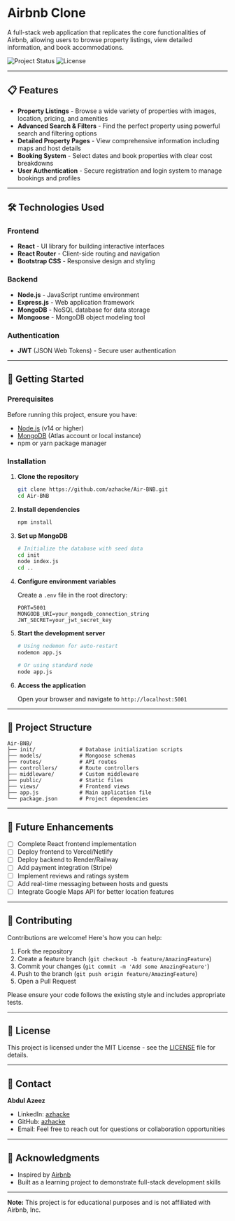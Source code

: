 # Airbnb Clone

A full-stack web application that replicates the core functionalities of Airbnb, allowing users to browse property listings, view detailed information, and book accommodations.

![Project Status](https://img.shields.io/badge/status-in%20development-yellow)
![License](https://img.shields.io/badge/license-MIT-blue)

---

## 📋 Features

- **Property Listings** - Browse a wide variety of properties with images, location, pricing, and amenities
- **Advanced Search & Filters** - Find the perfect property using powerful search and filtering options
- **Detailed Property Pages** - View comprehensive information including maps and host details
- **Booking System** - Select dates and book properties with clear cost breakdowns
- **User Authentication** - Secure registration and login system to manage bookings and profiles

---

## 🛠️ Technologies Used

### Frontend
- **React** - UI library for building interactive interfaces
- **React Router** - Client-side routing and navigation
- **Bootstrap CSS** - Responsive design and styling

### Backend
- **Node.js** - JavaScript runtime environment
- **Express.js** - Web application framework
- **MongoDB** - NoSQL database for data storage
- **Mongoose** - MongoDB object modeling tool

### Authentication
- **JWT** (JSON Web Tokens) - Secure user authentication

---

## 🚀 Getting Started

### Prerequisites

Before running this project, ensure you have:
- [Node.js](https://nodejs.org/) (v14 or higher)
- [MongoDB](https://www.mongodb.com/) (Atlas account or local instance)
- npm or yarn package manager

### Installation

1. **Clone the repository**
   ```bash
   git clone https://github.com/azhacke/Air-BNB.git
   cd Air-BNB
   ```

2. **Install dependencies**
   ```bash
   npm install
   ```

3. **Set up MongoDB**
   ```bash
   # Initialize the database with seed data
   cd init
   node index.js
   cd ..
   ```

4. **Configure environment variables**
   
   Create a `.env` file in the root directory:
   ```env
   PORT=5001
   MONGODB_URI=your_mongodb_connection_string
   JWT_SECRET=your_jwt_secret_key
   ```

5. **Start the development server**
   ```bash
   # Using nodemon for auto-restart
   nodemon app.js
   
   # Or using standard node
   node app.js
   ```

6. **Access the application**
   
   Open your browser and navigate to `http://localhost:5001`

---

## 📁 Project Structure

```
Air-BNB/
├── init/              # Database initialization scripts
├── models/            # Mongoose schemas
├── routes/            # API routes
├── controllers/       # Route controllers
├── middleware/        # Custom middleware
├── public/            # Static files
├── views/             # Frontend views
├── app.js             # Main application file
└── package.json       # Project dependencies
```

---

## 🔮 Future Enhancements

- [ ] Complete React frontend implementation
- [ ] Deploy frontend to Vercel/Netlify
- [ ] Deploy backend to Render/Railway
- [ ] Add payment integration (Stripe)
- [ ] Implement reviews and ratings system
- [ ] Add real-time messaging between hosts and guests
- [ ] Integrate Google Maps API for better location features

---

## 🤝 Contributing

Contributions are welcome! Here's how you can help:

1. Fork the repository
2. Create a feature branch (`git checkout -b feature/AmazingFeature`)
3. Commit your changes (`git commit -m 'Add some AmazingFeature'`)
4. Push to the branch (`git push origin feature/AmazingFeature`)
5. Open a Pull Request

Please ensure your code follows the existing style and includes appropriate tests.

---

## 📝 License

This project is licensed under the MIT License - see the [LICENSE](LICENSE) file for details.

---

## 📧 Contact

**Abdul Azeez**

- LinkedIn: [azhacke](https://linkedin.com/in/azhacked)
- GitHub: [azhacke](https://github.com/azhacke)
- Email: Feel free to reach out for questions or collaboration opportunities

---

## 🙏 Acknowledgments

- Inspired by [Airbnb](https://www.airbnb.com/)
- Built as a learning project to demonstrate full-stack development skills

---

**Note:** This project is for educational purposes and is not affiliated with Airbnb, Inc.